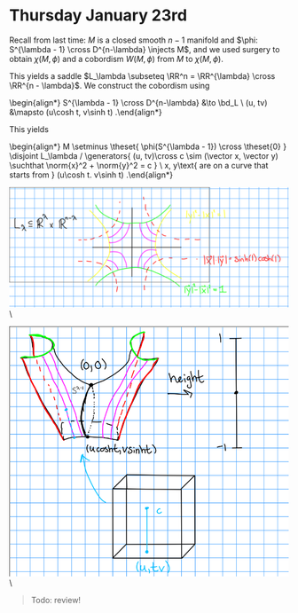 # Thursday January 23rd

Recall from last time:
$M$ is a closed smooth $n-1$ manifold and $\phi: S^{\lambda - 1} \cross D^{n-\lambda} \injects M$, and we used surgery to obtain $\chi(M, \phi)$ and a cobordism $W(M, \phi)$ from $M$ to $\chi(M, \phi)$.

This yields a saddle $L_\lambda \subseteq \RR^n = \RR^{\lambda} \cross \RR^{n - \lambda}$.
We construct the cobordism using

\begin{align*}
S^{\lambda - 1} \cross D^{n-\lambda} &\to \bd_L \\
(u, tv) &\mapsto (u\cosh t, v\sinh t)
.\end{align*}

This yields

\begin{align*}
M
\setminus 
\theset{ \phi(S^{\lambda - 1}) \cross \theset{0} } 
\disjoint 
L_\lambda 
/ 
\generators{
	(u, tv)\cross c \sim (\vector x, \vector y) \suchthat \norm{x}^2 + \norm{y}^2 = c }
	\\
	x, y\text{ are on a curve that starts from } (u\cosh t. v\sinh t)
.\end{align*}


![Image](figures/2020-01-23-11:22.png)\

![Image](figures/2020-01-23-11:23.png)\

> Todo: review!


